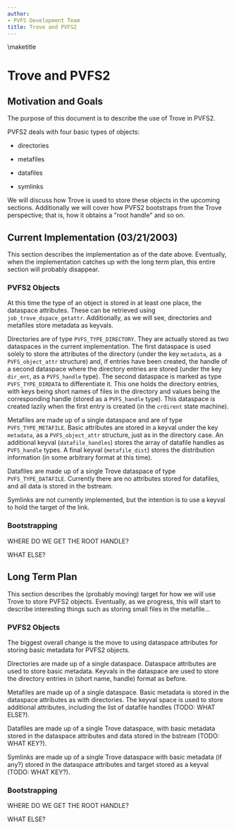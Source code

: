 ```yaml
---
author:
- PVFS Development Team
title: Trove and PVFS2
---
```


\maketitle
# Trove and PVFS2

## Motivation and Goals

The purpose of this document is to describe the use of Trove in PVFS2.

PVFS2 deals with four basic types of objects:

-   directories

-   metafiles

-   datafiles

-   symlinks

We will discuss how Trove is used to store these objects in the upcoming
sections. Additionally we will cover how PVFS2 bootstraps from the Trove
perspective; that is, how it obtains a "root handle" and so on.

## Current Implementation (03/21/2003)

This section describes the implementation as of the date above.
Eventually, when the implementation catches up with the long term plan,
this entire section will probably disappear.

### PVFS2 Objects

At this time the type of an object is stored in at least one place, the
dataspace attributes. These can be retrieved using
`job_trove_dspace_getattr`. Additionally, as we will see, directories
and metafiles store metadata as keyvals.

Directories are of type `PVFS_TYPE_DIRECTORY`. They are actually stored
as two dataspaces in the current implementation. The first dataspace is
used solely to store the attributes of the directory (under the key
`metadata`, as a `PVFS_object_attr` structure) and, if entries have been
created, the handle of a second dataspace where the directory entries
are stored (under the key `dir_ent`, as a `PVFS_handle` type). The
second dataspace is marked as type `PVFS_TYPE_DIRDATA` to differentiate
it. This one holds the directory entries, with keys being short names of
files in the directory and values being the corresponding handle (stored
as a `PVFS_handle` type). This dataspace is created lazily when the
first entry is created (in the `crdirent` state machine).

Metafiles are made up of a single dataspace and are of type
`PVFS_TYPE_METAFILE`. Basic attributes are stored in a keyval under the
key `metadata`, as a `PVFS_object_attr` structure, just as in the
directory case. An additional keyval (`datafile_handles`) stores the
array of datafile handles as `PVFS_handle` types. A final keyval
(`metafile_dist`) stores the distribution information (in some arbitrary
format at this time).

Datafiles are made up of a single Trove dataspace of type
`PVFS_TYPE_DATAFILE`. Currently there are no attributes stored for
datafiles, and all data is stored in the bstream.

Symlinks are not currently implemented, but the intention is to use a
keyval to hold the target of the link.

### Bootstrapping

WHERE DO WE GET THE ROOT HANDLE?

WHAT ELSE?

## Long Term Plan

This section describes the (probably moving) target for how we will use
Trove to store PVFS2 objects. Eventually, as we progress, this will
start to describe interesting things such as storing small files in the
metafile\...

### PVFS2 Objects

The biggest overall change is the move to using dataspace attributes for
storing basic metadata for PVFS2 objects.

Directories are made up of a single dataspace. Dataspace attributes are
used to store basic metadata. Keyvals in the dataspace are used to store
the directory entries in (short name, handle) format as before.

Metafiles are made up of a single dataspace. Basic metadata is stored in
the dataspace attributes as with directories. The keyval space is used
to store additional attributes, including the list of datafile handles
(TODO: WHAT ELSE?).

Datafiles are made up of a single Trove dataspace, with basic metadata
stored in the dataspace attributes and data stored in the bstream (TODO:
WHAT KEY?).

Symlinks are made up of a single Trove dataspace with basic metadata (if
any?) stored in the dataspace attributes and target stored as a keyval
(TODO: WHAT KEY?).

### Bootstrapping

WHERE DO WE GET THE ROOT HANDLE?

WHAT ELSE?
